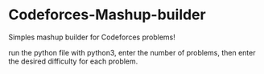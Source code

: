 # Codeforces-Mashup-builder


Simples mashup builder for Codeforces problems!

run the python file with python3, enter the number of problems, then enter the desired difficulty for each problem.
